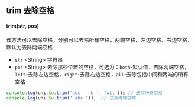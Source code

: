 ## trim 去除空格


<demo-model url="/pages/library/trim/index"></demo-model>


#### trim(str, pos)

该方法可以去除空格，分别可以去除所有空格，两端空格，左边空格，右边空格，默认为去除两端空格

- `str` <String\> 字符串
- `pos` <String\> 去除那些位置的空格，可选为：`both`-默认值，去除两端空格，`left`-去除左边空格，`right`-去除右边空格，`all`-去除包括中间和两端的所有空格

```js
console.log(uni.$u.trim('abc    b ', 'all')); // 去除所有空格
console.log(uni.$u.trim(' abc '));	// 去除两端空格
```